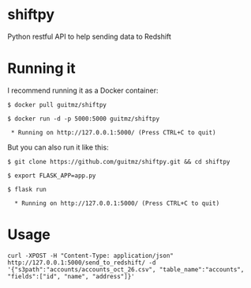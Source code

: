 # shiftpy
Python restful API to help sending data to Redshift

# Running it
I recommend running it as a Docker container:

```
$ docker pull guitmz/shiftpy
  
$ docker run -d -p 5000:5000 guitmz/shiftpy

 * Running on http://127.0.0.1:5000/ (Press CTRL+C to quit)
```

But you can also run it like this:

```
$ git clone https://github.com/guitmz/shiftpy.git && cd shiftpy

$ export FLASK_APP=app.py

$ flask run

  * Running on http://127.0.0.1:5000/ (Press CTRL+C to quit)
```
# Usage
```
curl -XPOST -H "Content-Type: application/json" http://127.0.0.1:5000/send_to_redshift/ -d '{"s3path":"accounts/accounts_oct_26.csv", "table_name":"accounts", "fields":["id", "name", "address"]}'
```
